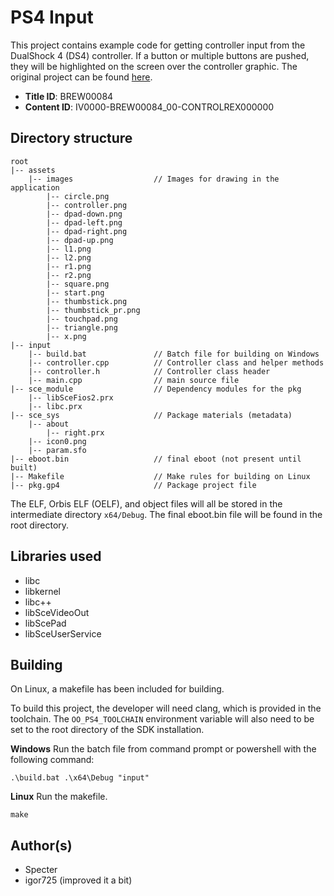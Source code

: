 # PS4 Input

This project contains example code for getting controller input from the DualShock 4 (DS4) controller. If a button or multiple buttons are pushed, they will be highlighted on the screen over the controller graphic. The original project can be found [here](https://github.com/OpenOrbis/OpenOrbis-PS4-Toolchain/tree/master/samples/input).

- **Title ID**: BREW00084
- **Content ID**: IV0000-BREW00084_00-CONTROLREX000000


## Directory structure
```
root
|-- assets
    |-- images                  // Images for drawing in the application
        |-- circle.png
        |-- controller.png
        |-- dpad-down.png
        |-- dpad-left.png
        |-- dpad-right.png
        |-- dpad-up.png
        |-- l1.png
        |-- l2.png
        |-- r1.png
        |-- r2.png
        |-- square.png
        |-- start.png
        |-- thumbstick.png
        |-- thumbstick_pr.png
        |-- touchpad.png
        |-- triangle.png
        |-- x.png
|-- input
    |-- build.bat               // Batch file for building on Windows
    |-- controller.cpp          // Controller class and helper methods
    |-- controller.h            // Controller class header
    |-- main.cpp                // main source file
|-- sce_module                  // Dependency modules for the pkg
    |-- libSceFios2.prx
    |-- libc.prx
|-- sce_sys                     // Package materials (metadata)
    |-- about
        |-- right.prx
    |-- icon0.png
    |-- param.sfo
|-- eboot.bin                   // final eboot (not present until built)
|-- Makefile                    // Make rules for building on Linux
|-- pkg.gp4                     // Package project file
```
The ELF, Orbis ELF (OELF), and object files will all be stored in the intermediate directory `x64/Debug`. The final eboot.bin file will be found in the root directory.



## Libraries used

- libc
- libkernel
- libc++
- libSceVideoOut
- libScePad
- libSceUserService



## Building

On Linux, a makefile has been included for building.

To build this project, the developer will need clang, which is provided in the toolchain. The `OO_PS4_TOOLCHAIN` environment variable will also need to be set to the root directory of the SDK installation.

__Windows__
Run the batch file from command prompt or powershell with the following command:
```
.\build.bat .\x64\Debug "input"
```

__Linux__
Run the makefile.
```
make
```



## Author(s)

- Specter
- igor725 (improved it a bit)
